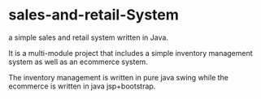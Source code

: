 # sales-and-retail-System
a simple sales and retail system written in Java.


It is a multi-module project that includes a simple inventory management system as well as an ecommerce system.

The inventory management is written in pure java swing while the ecommerce is written in java jsp+bootstrap.
